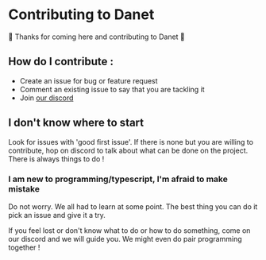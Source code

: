# Contributing to Danet

🤟 Thanks for coming here and contributing to Danet 🤟

## How do I contribute :

- Create an issue for bug or feature request
- Comment an existing issue to say that you are tackling it
- Join [our discord](https://discord.gg/Q7ZHuDPgjA)

## I don't know where to start

Look for issues with 'good first issue'. If there is none but you are willing to
contribute, hop on discord to talk about what can be done on the project. There
is always things to do !

### I am new to programming/typescript, I'm afraid to make mistake

Do not worry. We all had to learn at some point. The best thing you can do it
pick an issue and give it a try.

If you feel lost or don't know what to do or how to do something, come on our
discord and we will guide you. We might even do pair programming together !
